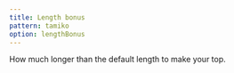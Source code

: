 ```yaml
---
title: Length bonus
pattern: tamiko
option: lengthBonus
---
```


How much longer than the default length to make your top.